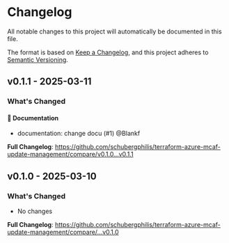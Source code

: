 # Changelog

All notable changes to this project will automatically be documented in this file.

The format is based on [Keep a Changelog](https://keepachangelog.com/en/1.0.0/), and this project adheres to [Semantic Versioning](https://semver.org/spec/v2.0.0.html).

## v0.1.1 - 2025-03-11

### What's Changed

#### 📖 Documentation

* documentation: change docu (#1) @Blankf

**Full Changelog**: https://github.com/schubergphilis/terraform-azure-mcaf-update-management/compare/v0.1.0...v0.1.1

## v0.1.0 - 2025-03-10

### What's Changed

* No changes

**Full Changelog**: https://github.com/schubergphilis/terraform-azure-mcaf-update-management/compare/...v0.1.0
